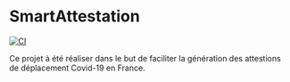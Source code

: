 # SmartAttestation

[![CI](https://dev.azure.com/hadrametsylla0157/SmartAttestation/_apis/build/status/SmartAttestation-ASP.NET-CI?branchName=main)](https://dev.azure.com/hadrametsylla0157/SmartAttestation/_build/latest?definitionId=1)

Ce projet à été réaliser dans le but de faciliter la génération des attestions de déplacement Covid-19 en France. 
